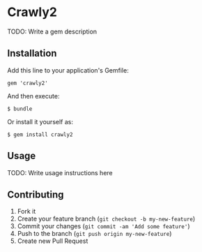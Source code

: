 # Crawly2

TODO: Write a gem description

## Installation

Add this line to your application's Gemfile:

    gem 'crawly2'

And then execute:

    $ bundle

Or install it yourself as:

    $ gem install crawly2

## Usage

TODO: Write usage instructions here

## Contributing

1. Fork it
2. Create your feature branch (`git checkout -b my-new-feature`)
3. Commit your changes (`git commit -am 'Add some feature'`)
4. Push to the branch (`git push origin my-new-feature`)
5. Create new Pull Request
